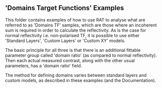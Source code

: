 ## 'Domains Target Functions' Examples

This folder contains examples of how to use RAT to analyse what are referred
to as 'Domains TF' samples, which are those where an incoherent sum is required
in order to calculate the reflectivity. As is the case for normal reflectivity i.e. non-polarised TF, 
it is possible to use either 'Standard Layers', 'Custom Layers' or 'Custom XY' models.

The basic principle for all three is that there is an additional fittable 
parameter group called 'domain ratio' (as compared to normal reflectivity). 
Then each actual measured contrast, along with the other usual parameters, 
has a 'domain ratio' field. 

The method for defining domains varies between standard layers and custom models, as described in these examples (and the Documentation).
